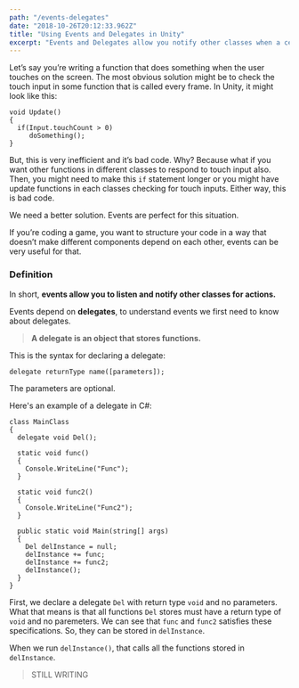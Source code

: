 ```yaml
---
path: "/events-delegates"
date: "2018-10-26T20:12:33.962Z"
title: "Using Events and Delegates in Unity"
excerpt: "Events and Delegates allow you notify other classes when a certain action happens. This writing will try to explain what events and delegates are and how to use them."
---
```


Let’s say you’re writing a function that does something when the user touches on the screen. The most obvious solution might be to check the touch input in some function that is called every frame. In Unity, it might look like this:

```
void Update()
{
  if(Input.touchCount > 0)
     doSomething();
}
```

But, this is very inefficient and it’s bad code. Why? Because what if you want other functions in different classes to respond to touch input also. Then, you might need to make this `if` statement longer or you might have update functions in each classes checking for touch inputs. Either way, this is bad code. 

We need a better solution. Events are perfect for this situation.

If you’re coding a game, you want to structure your code in a way that doesn’t make different components depend on each other, events can be very useful for that.

### Definition
In short, **events allow you to listen and notify other classes for actions.** 

Events depend on **delegates**, to understand events we first need to know about delegates.
>**A delegate is an object that stores functions.**

This is the syntax for declaring a delegate: 
```
delegate returnType name([parameters]);
```
The parameters are optional.

Here's an example of a delegate in C#:
```
class MainClass
{
  delegate void Del();
  
  static void func()
  {
    Console.WriteLine("Func");
  }
  
  static void func2()
  {
    Console.WriteLine("Func2");
  }

  public static void Main(string[] args)
  {
    Del delInstance = null;
    delInstance += func;
    delInstance += func2;
    delInstance();
  }
}
```
First, we declare a delegate `Del` with return type `void` and no parameters. What that means is that all functions `Del` stores must have a return type of `void` and no paremeters. We can see that `func` and `func2` satisfies these specifications. So, they can be stored in `delInstance`.

When we run `delInstance()`, that calls all the functions stored in `delInstance`.

>STILL WRITING